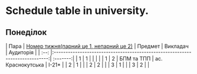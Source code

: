 # Schedule table in university.

## Понеділок

| Пара | [Номер тижня(парний це 1, непарний це 2)](http://xn--e1acfoeecss7k.com.ua/)  | Предмет | Викладач | Аудиторія |
| :--: |:----------------------------------------------------------------------------:| :-------:|
| 1 | 1 |  |  |  |
| 1 | 2 | БПМ та ТПП | ас. Краснокутська | I-21* |
| 2 | 1 |  |
| 2 | 2 |  |
| 3 | 1 |  |
| 3 | 2 |  |
